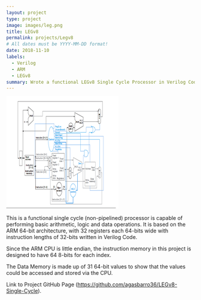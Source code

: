 ```yaml
---
layout: project
type: project
image: images/leg.png
title: LEGv8
permalink: projects/Legv8
# All dates must be YYYY-MM-DD format!
date: 2018-11-10
labels:
  - Verilog
  - ARM
  - LEGv8
summary: Wrote a functional LEGv8 Single Cycle Processor in Verilog Code.
---
```


<div class="ui small rounded images">
  <img class="ui image" src="../images/leg.png">

</div>

This is a functional single cycle (non-pipelined) processor is capable of performing basic arithmetic, logic and data operations. It is based on the ARM 64-bit architecture, with 32 registers each 64-bits wide with instruction lengths of 32-bits written in Verilog Code. 

Since the ARM CPU is little endian, the instruction memory in this project is designed to have 64 8-bits for each index. 

The Data Memory is made up of 31 64-bit values to show that the values could be accessed and stored via the CPU. 

Link to Project GitHub Page (https://github.com/agasbarro36/LEGv8-Single-Cycle).
